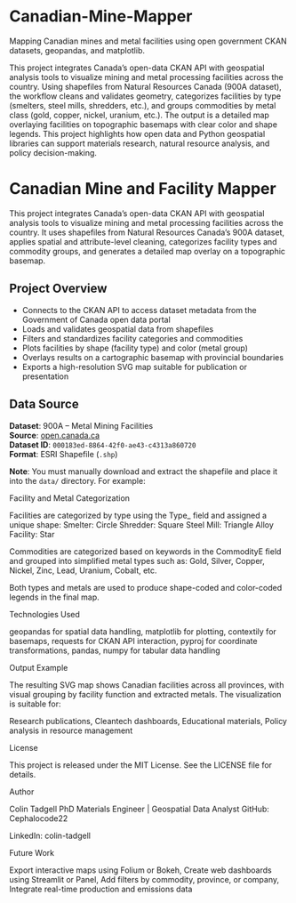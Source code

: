 # Canadian-Mine-Mapper
Mapping Canadian mines and metal facilities using open government CKAN datasets, geopandas, and matplotlib.

This project integrates Canada’s open-data CKAN API with geospatial analysis tools to visualize mining and metal processing facilities across the country. Using shapefiles from Natural Resources Canada (900A dataset), the workflow cleans and validates geometry, categorizes facilities by type (smelters, steel mills, shredders, etc.), and groups commodities by metal class (gold, copper, nickel, uranium, etc.). The output is a detailed map overlaying facilities on topographic basemaps with clear color and shape legends. This project highlights how open data and Python geospatial libraries can support materials research, natural resource analysis, and policy decision-making.

# Canadian Mine and Facility Mapper

This project integrates Canada’s open-data CKAN API with geospatial analysis tools to visualize mining and metal processing facilities across the country. It uses shapefiles from Natural Resources Canada’s 900A dataset, applies spatial and attribute-level cleaning, categorizes facility types and commodity groups, and generates a detailed map overlay on a topographic basemap.

## Project Overview

- Connects to the CKAN API to access dataset metadata from the Government of Canada open data portal
- Loads and validates geospatial data from shapefiles
- Filters and standardizes facility categories and commodities
- Plots facilities by shape (facility type) and color (metal group)
- Overlays results on a cartographic basemap with provincial boundaries
- Exports a high-resolution SVG map suitable for publication or presentation

## Data Source

**Dataset**: 900A – Metal Mining Facilities  
**Source**: [open.canada.ca](https://open.canada.ca/data/en/dataset/000183ed-8864-42f0-ae43-c4313a860720)  
**Dataset ID**: `000183ed-8864-42f0-ae43-c4313a860720`  
**Format**: ESRI Shapefile (`.shp`)

**Note**: You must manually download and extract the shapefile and place it into the `data/` directory. For example:



Facility and Metal Categorization

Facilities are categorized by type using the Type_ field and assigned a unique shape:
Smelter: Circle
Shredder: Square
Steel Mill: Triangle
Alloy Facility: Star

Commodities are categorized based on keywords in the CommodityE field and grouped into simplified metal types such as:
Gold, Silver, Copper, Nickel, Zinc, Lead, Uranium, Cobalt, etc.

Both types and metals are used to produce shape-coded and color-coded legends in the final map.


Technologies Used

geopandas for spatial data handling, 
matplotlib for plotting, 
contextily for basemaps, 
requests for CKAN API interaction, 
pyproj for coordinate transformations, 
pandas, numpy for tabular data handling

Output Example

The resulting SVG map shows Canadian facilities across all provinces, with visual grouping by facility function and extracted metals. The visualization is suitable for:

Research publications, 
Cleantech dashboards, 
Educational materials, 
Policy analysis in resource management


License

This project is released under the MIT License. See the LICENSE
 file for details.

Author

Colin Tadgell
PhD Materials Engineer | Geospatial Data Analyst
GitHub: Cephalocode22

LinkedIn: colin-tadgell

Future Work

Export interactive maps using Folium or Bokeh, 
Create web dashboards using Streamlit or Panel, 
Add filters by commodity, province, or company, 
Integrate real-time production and emissions data
